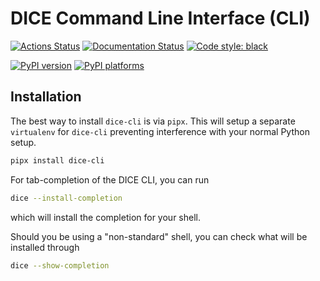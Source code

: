 # DICE Command Line Interface (CLI)

[![Actions Status][actions-badge]][actions-link]
[![Documentation Status][rtd-badge]][rtd-link]
[![Code style: black][black-badge]][black-link]

[![PyPI version][pypi-version]][pypi-link]
[![PyPI platforms][pypi-platforms]][pypi-link]

[actions-badge]:            https://github.com/uobdic/dice-cli/workflows/CI/badge.svg
[actions-link]:             https://github.com/uobdic/dice-cli/actions
[black-badge]:              https://img.shields.io/badge/code%20style-black-000000.svg
[black-link]:               https://github.com/psf/black
[pypi-link]:                https://pypi.org/project/dice-cli/
[pypi-platforms]:           https://img.shields.io/pypi/pyversions/dice-cli
[pypi-version]:             https://badge.fury.io/py/dice-cli.svg
[rtd-badge]:                https://readthedocs.org/projects/dice-cli/badge/?version=latest
[rtd-link]:                 https://dice-cli.readthedocs.io/en/latest/?badge=latest

## Installation

The best way to install `dice-cli` is via `pipx`.
This will setup a separate `virtualenv` for `dice-cli` preventing interference with your normal Python setup.

```bash
pipx install dice-cli
```

For tab-completion of the DICE CLI, you can run

```bash
dice --install-completion
```

which will install the completion for your shell.

Should you be using a "non-standard" shell, you can check what will be installed through

```bash
dice --show-completion
```

